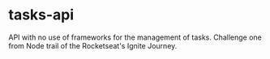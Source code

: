# tasks-api
API with no use of frameworks for the management of tasks. Challenge one from Node trail of the Rocketseat's Ignite Journey.
